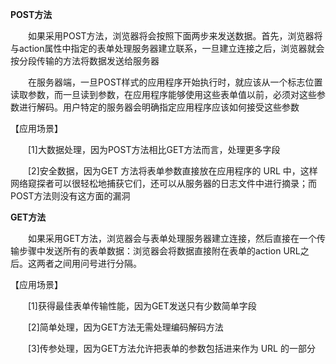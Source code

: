 **POST方法**

　　如果采用POST方法，浏览器将会按照下面两步来发送数据。首先，浏览器将与action属性中指定的表单处理服务器建立联系，一旦建立连接之后，浏览器就会按分段传输的方法将数据发送给服务器

　　在服务器端，一旦POST样式的应用程序开始执行时，就应该从一个标志位置读取参数，而一旦读到参数，在应用程序能够使用这些表单值以前，必须对这些参数进行解码。用户特定的服务器会明确指定应用程序应该如何接受这些参数

【应用场景】

　　\[1\]大数据处理，因为POST方法相比GET方法而言，处理更多字段

　　\[2\]安全数据，因为GET 方法将表单参数直接放在应用程序的 URL 中，这样网络窥探者可以很轻松地捕获它们，还可以从服务器的日志文件中进行摘录；而POST方法则没有这方面的漏洞

**GET方法**

　　如果采用GET方法，浏览器会与表单处理服务器建立连接，然后直接在一个传输步骤中发送所有的表单数据：浏览器会将数据直接附在表单的action URL之后。这两者之间用问号进行分隔。

【应用场景】

　　\[1\]获得最佳表单传输性能，因为GET发送只有少数简单字段

　　\[2\]简单处理，因为GET方法无需处理编码解码方法

　　\[3\]传参处理，因为GET方法允许把表单的参数包括进来作为 URL 的一部分

